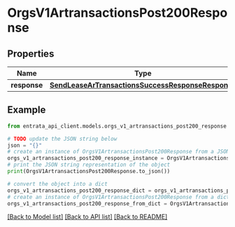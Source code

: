 # OrgsV1ArtransactionsPost200Response


## Properties

Name | Type | Description | Notes
------------ | ------------- | ------------- | -------------
**response** | [**SendLeaseArTransactionsSuccessResponseResponse**](SendLeaseArTransactionsSuccessResponseResponse.md) |  | 

## Example

```python
from entrata_api_client.models.orgs_v1_artransactions_post200_response import OrgsV1ArtransactionsPost200Response

# TODO update the JSON string below
json = "{}"
# create an instance of OrgsV1ArtransactionsPost200Response from a JSON string
orgs_v1_artransactions_post200_response_instance = OrgsV1ArtransactionsPost200Response.from_json(json)
# print the JSON string representation of the object
print(OrgsV1ArtransactionsPost200Response.to_json())

# convert the object into a dict
orgs_v1_artransactions_post200_response_dict = orgs_v1_artransactions_post200_response_instance.to_dict()
# create an instance of OrgsV1ArtransactionsPost200Response from a dict
orgs_v1_artransactions_post200_response_from_dict = OrgsV1ArtransactionsPost200Response.from_dict(orgs_v1_artransactions_post200_response_dict)
```
[[Back to Model list]](../README.md#documentation-for-models) [[Back to API list]](../README.md#documentation-for-api-endpoints) [[Back to README]](../README.md)


